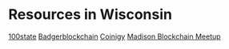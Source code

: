 # Resources in Wisconsin
[100state](https://100state.com/)
[Badgerblockchain](badgerblockchain.club)
[Coinigy](https://www.coinigy.com/)
[Madison Blockchain Meetup](https://www.meetup.com/Madison-Blockchain/)
